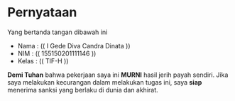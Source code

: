 # Pernyataan

Yang bertanda tangan dibawah ini

* Nama : (( I Gede Diva Candra Dinata ))
* NIM : (( 155150201111146 ))
* Kelas : (( TIF-H ))

**Demi Tuhan** bahwa pekerjaan saya ini **MURNI** hasil jerih payah sendiri. Jika saya melakukan kecurangan dalam melakukan tugas ini, saya **siap** menerima sanksi yang berlaku di dunia dan akhirat.

